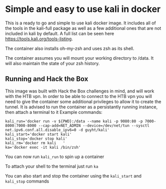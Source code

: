 # Simple and easy to use kali in docker

This is a ready to go and simple to use kali docker image.  It includes all of the tools in the kali-full package as well as a few additional ones that are not included in kali by default.  A full list can be seen here https://tools.kali.org/tools-listing.

The container also installs oh-my-zsh and uses zsh as its shell.

The container assumes you will mount your working directory to /data.  It will also maintain the state of your zsh history.

## Running and Hack the Box

This image was built with Hack the Box challenges in mind, and will work with the HTB vpn.  In order to be able to connect to the HTB vpn you will need to give the container some additional privileges to allow it to create the tunnel.  It is advised to run the container as a persistantly running instance, then attach a terminal to it
Example commands:


    kali_run='docker run -v ${PWD}:/data --name kali -p 9080:80 -p 7000-8000:7000-8000 --cap-add=NET_ADMIN --device=/dev/net/tun --sysctl net.ipv6.conf.all.disable_ipv6=0 -d guyht/kali'
    kali_start='docker start kali'
    kali_stop='docker stop kali'
    kali_rm='docker rm kali   '
    ka='docker exec -it kali /bin/zsh'

You can now run `kali_run` to spin up a container

To attach your shell to the terminal just run `ka`

You can also start and stop the container using the `kali_start` and `kali_stop` commands
